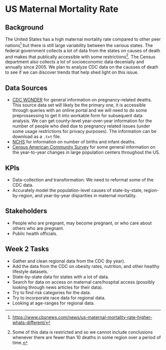 # US Maternal Mortality Rate

## Background 

The United States has a high maternal mortality rate compared to other peer nations[^1] but there is still large variability between the various states. The federal government collects a lot of data from the states on causes of death and makes that publically accessible with some restrictions[^2]. The Census department also collects a lot of socioeconomic data decenially and annually since 2005. We plan to analyze CDC data on the causses of death to see if we can discover trends that help shed light on this issue. 

## Data Sources

* [CDC WONDER](https://wonder.cdc.gov/deaths-by-underlying-cause.html) for general information on pregnancy-related deaths. This source data set will likely be the primary one, it is accessible through queries with an online portal and we will need to do some preprossessing to get it into workable form for subsequent data analysis. We can get county-level year-over-year information for the number of people who died due to pregnancy related issues (under some usage restrictions for privacy purposes). The information can be download as a ```.txt``` file. 
* [NCHS](https://www.cdc.gov/nchs/data_access/vitalstatsonline.htm) for information on number of births and infant deaths.
* [Census American Community Survey](https://www.census.gov/programs-surveys/acs) for some general information on the year-to-year changes in large population centers throughout the US.

## KPIs

* Data-collection and transformation: We need to reformat some of the CDC data.
* Accurately model the population-level causes of state-by-state, region-by-region, and year-by-year disparities in maternal mortality.

## Stakeholders

* People who are pregnant, may become pregnant, or who care about others who are pregnant.
* Public health officials.


## Week 2 Tasks
* Gather and clean regional data from the CDC (by year).
* Add the data from the CDC on obesity rates, nutrition, and other healthy lifestyle datasets.
* State-by-state data for states with a lot of data.
* Search for data on access on maternal care/hospital access (possibly looking through news articles for their data).
* Try to find risk categories for the data.
* Try to incorporate race data for regional data.
* Looking at age-ranges for regional data.



[^1]: https://www.cbsnews.com/news/us-maternal-mortality-rate-higher-whats-different/
[^2]: Some of this data is restricted and so we cannot include conclusions whenever there are fewer than 10 deaths in some region over a period of time.



